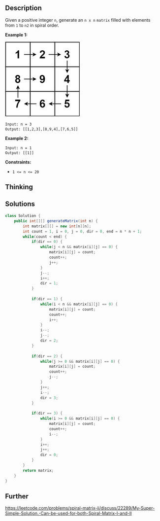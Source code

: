 ## Description

Given a positive integer `n`, generate an `n x n` `matrix` filled with elements from `1` to `n2` in spiral order.

 

**Example 1:**

![img](..\Resources\Images\No.59-SpiralMatrixII\spiraln.jpg)

```
Input: n = 3
Output: [[1,2,3],[8,9,4],[7,6,5]]
```

**Example 2:**

```
Input: n = 1
Output: [[1]]
```

 

**Constraints:**

- `1 <= n <= 20`

## Thinking



## Solutions

~~~java
class Solution {
    public int[][] generateMatrix(int n) {
        int matrix[][] = new int[n][n];
        int count = 1, i = 0, j = 0, dir = 0, end = n * n + 1;
        while(count < end) {
            if(dir == 0) {
                while(j < n && matrix[i][j] == 0) {
                    matrix[i][j] = count;
                    count++;
                    j++;
                }
                j--;
                i++;
                dir = 1;
            }
            
            if(dir == 1) {
                while(i < n && matrix[i][j] == 0) {
                    matrix[i][j] = count;
                    count++;
                    i++;
                }
                i--;
                j--;
                dir = 2;
            }
            
            if(dir == 2) {
                while(j >= 0 && matrix[i][j] == 0) {
                    matrix[i][j] = count;
                    count++;
                    j--;
                }
                j++;
                i--;
                dir = 3;
            }
            
            if(dir == 3) {
                while(i >= 0 && matrix[i][j] == 0) {
                    matrix[i][j] = count;
                    count++;
                    i--;
                }
                i++;
                j++;
                dir = 0;
            }
        }
        return matrix;
    }
}
~~~



## Further

https://leetcode.com/problems/spiral-matrix-ii/discuss/22289/My-Super-Simple-Solution.-Can-be-used-for-both-Spiral-Matrix-I-and-II